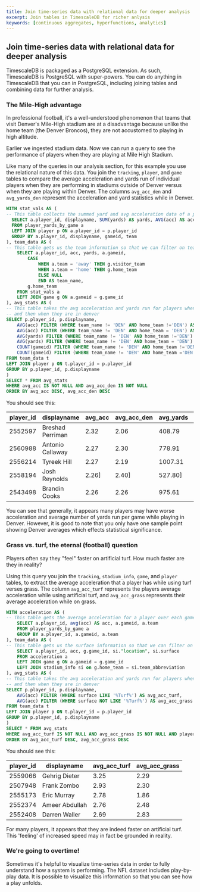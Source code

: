 ```yaml
---
title: Join time-series data with relational data for deeper analysis
excerpt: Join tables in TimescaleDB for richer anlysis
keywords: [continuous aggregates, hyperfunctions, analytics]
---
```


## Join time-series data with relational data for deeper analysis

TimescaleDB is packaged as a PostgreSQL extension. As such, TimescaleDB is
PostgreSQL with super-powers. You can do anything in TimescaleDB that you can
in PostgreSQL, including joining tables and combining data for further analysis.

### The Mile-High advantage

In professional football, it's a well-understood phenomenon that teams that
visit Denver's Mile-High stadium are at a disadvantage because unlike the home team
(the Denver Broncos), they are not accustomed to playing in high altitude.

Earlier we ingested stadium data. Now we can run a query to see the performance of
players when they are playing at Mile High Stadium.

Like many of the queries in our analysis section, for this example you use the
relational nature of this data. You join the `tracking`, `player`, and `game`
tables to compare the average acceleration and yards run of individual players
when they are performing in stadiums outside of Denver versus when they are
playing within Denver. The columns `avg_acc_den` and `avg_yards_den` represent
the acceleration and yard statistics while in Denver.  

```sql
WITH stat_vals AS (
-- This table collects the summed yard and avg acceleration data of a player during one game
  SELECT a.player_id, displayname, SUM(yards) AS yards, AVG(acc) AS acc, team, gameid
  FROM player_yards_by_game a
  LEFT JOIN player p ON a.player_id = p.player_id
  GROUP BY a.player_id, displayname, gameid, team
), team_data AS (
-- This table gets us the team information so that we can filter on teams
	SELECT a.player_id, acc, yards, a.gameid,
		CASE
			WHEN a.team = 'away' THEN g.visitor_team
			WHEN a.team = 'home' THEN g.home_team
			ELSE NULL
			END AS team_name,
		g.home_team
	FROM stat_vals a
	LEFT JOIN game g ON a.gameid = g.game_id
), avg_stats AS (
-- This table takes the avg acceleration and yards run for players when they are not in denver
-- and then when they are in denver
SELECT p.player_id, p.displayname,
	AVG(acc) FILTER (WHERE team_name != 'DEN' AND home_team !='DEN') AS avg_acc,
	AVG(acc) FILTER (WHERE team_name != 'DEN' AND home_team = 'DEN') AS avg_acc_den,
	AVG(yards) FILTER (WHERE team_name != 'DEN' AND home_team !='DEN') AS avg_yards,
	AVG(yards) FILTER (WHERE team_name != 'DEN' AND home_team = 'DEN') AS avg_yards_den,
	COUNT(gameid) FILTER (WHERE team_name != 'DEN' AND home_team !='DEN') AS games,
	COUNT(gameid) FILTER (WHERE team_name != 'DEN' AND home_team ='DEN') AS games_den
FROM team_data t
LEFT JOIN player p ON t.player_id = p.player_id
GROUP BY p.player_id, p.displayname
)
SELECT * FROM avg_stats
WHERE avg_acc IS NOT NULL AND avg_acc_den IS NOT NULL
ORDER BY avg_acc DESC, avg_acc_den DESC
```
You should see this:

|player_id|displayname|avg_acc|avg_acc_den|avg_yards|avg_yards_den|games|games_den|
|-------|----------------|-----|-----------|----------|----------|--------|--------|
|2552597|Breshad Perriman|2.32|2.06|408.79|461.08|9|1|
|2560988|Antonio Callaway|	2.27|	2.30	|778.91|741.06|15|1|
|2556214|Tyreek Hill	|2.27	|2.19|	1007.31|1004.26	|14|1|
|2558194|Josh Reynolds|	2.26]	|2.40]	|527.80]|529.16	|15|1|
|2543498|Brandin Cooks|	2.26	|2.26	|975.61|	875.90	|15|1|

You can see that generally, it appears many players may have worse acceleration and average number of yards run per game while playing in Denver. However, it is good to note that you only have one sample point showing Denver averages which effects statistical significance.

### Grass vs. turf, the eternal (football) question

Players often say they "feel" faster on artificial turf. How much faster are they
in reality?

Using this query you join the `tracking`, `stadium_info`, `game`, and `player`
tables, to extract the average acceleration that a player has while using turf
verses grass. The column `avg_acc_turf` represents the players average
acceleration while using artificial turf, and `avg_acc_grass` represents their
average acceleration while on grass.

```sql
WITH acceleration AS (
-- This table gets the average acceleration for a player over each game
	SELECT a.player_id, avg(acc) AS acc, a.gameid, a.team
	FROM player_yards_by_game a
	GROUP BY a.player_id, a.gameid, a.team
), team_data AS (
-- This table gets us the surface information so that we can filter on turf type
	SELECT a.player_id, acc, g.game_id,	si."location", si.surface
	FROM acceleration a
	LEFT JOIN game g ON a.gameid = g.game_id
	LEFT JOIN stadium_info si on g.home_team = si.team_abbreviation
), avg_stats AS (
-- This table takes the avg acceleration and yards run for players when they are not in denver
-- and then when they are in denver
SELECT p.player_id, p.displayname,
	AVG(acc) FILTER (WHERE surface LIKE '%Turf%') AS avg_acc_turf,
	AVG(acc) FILTER (WHERE surface NOT LIKE '%Turf%') AS avg_acc_grass
FROM team_data t
LEFT JOIN player p ON t.player_id = p.player_id
GROUP BY p.player_id, p.displayname
)
SELECT * FROM avg_stats
WHERE avg_acc_turf IS NOT NULL AND avg_acc_grass IS NOT NULL AND player_id IS NOT NULL
ORDER BY avg_acc_turf DESC, avg_acc_grass DESC
```

You should see this:

|player_id|displayname|avg_acc_turf|avg_acc_grass|
|--------|-----------|-------------|---------------|
|2559066	|Gehrig Dieter	|3.25	|2.29|
|2507948	|Frank Zombo	|2.93	|2.30|
|2555173	|Eric Murray	|2.78	|1.86|
|2552374	|Ameer Abdullah	|2.76	|2.48|
|2552408	|Darren Waller	|2.69	|2.83|

For many players, it appears that they are indeed faster on artificial turf. This 'feeling' of increased speed may in fact be grounded in reality.

### We're going to overtime!

Sometimes it's helpful to visualize time-series data in order to fully understand
how a system is performing. The NFL dataset includes play-by-play data. It is possible to visualize this information so that you can see how a play unfolds.
